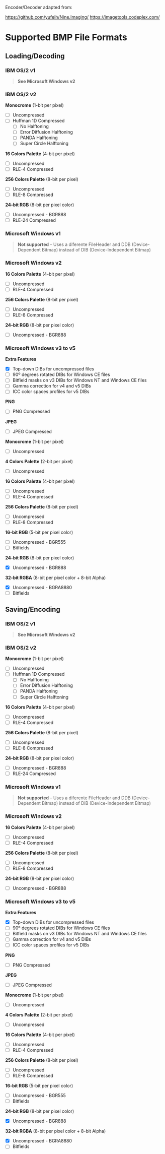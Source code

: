 ﻿Encoder/Decoder adapted from:

https://github.com/yufeih/Nine.Imaging/
https://imagetools.codeplex.com/

# Supported BMP File Formats

## Loading/Decoding

### IBM OS/2 v1

> **See Microsoft Windows v2**

### IBM OS/2 v2

**Monocrome** (1-bit per pixel)

- [ ] Uncompressed
- [ ] Huffman 1D Compressed
  - [ ] No Halftoning
  - [ ] Error Diffusion Halftoning
  - [ ] PANDA Halftoning
  - [ ] Super Circle Halftoning

**16 Colors Palette** (4-bit per pixel)

- [ ] Uncompressed
- [ ] RLE-4 Compressed

**256 Colors Palette** (8-bit per pixel)

- [ ] Uncompressed
- [ ] RLE-8 Compressed

**24-bit RGB** (8-bit per pixel color)

- [ ] Uncompressed - BGR888
- [ ] RLE-24 Compressed

### Microsoft Windows v1

>**Not supported** - Uses a diferente FileHeader and DDB (Device-Dependent Bitmap) instead of DIB (Device-Independent Bitmap)

### Microsoft Windows v2

**16 Colors Palette** (4-bit per pixel)

- [ ] Uncompressed
- [ ] RLE-4 Compressed

**256 Colors Palette** (8-bit per pixel)

- [ ] Uncompressed
- [ ] RLE-8 Compressed

**24-bit RGB** (8-bit per pixel color)

- [ ] Uncompressed - BGR888

### Microsoft Windows v3 to v5

**Extra Features**

- [X] Top-down DIBs for uncompressed files
- [ ] 90º degrees rotated DIBs for Windows CE files
- [ ] Bitfield masks on v3 DIBs for Windows NT and Windows CE files
- [ ] Gamma correction for v4 and v5 DIBs
- [ ] ICC color spaces profiles for v5 DIBs

**PNG**

- [ ] PNG Compressed

**JPEG**

- [ ] JPEG Compressed

**Monocrome** (1-bit per pixel)

- [ ] Uncompressed

**4 Colors Palette** (2-bit per pixel)

- [ ] Uncompressed

**16 Colors Palette** (4-bit per pixel)

- [ ] Uncompressed
- [ ] RLE-4 Compressed

**256 Colors Palette** (8-bit per pixel)

- [ ] Uncompressed
- [ ] RLE-8 Compressed

**16-bit RGB** (5-bit per pixel color)

- [ ] Uncompressed - BGR555
- [ ] Bitfields

**24-bit RGB** (8-bit per pixel color)

- [X] Uncompressed - BGR888

**32-bit RGBA** (8-bit per pixel color + 8-bit Alpha)

- [X] Uncompressed - BGRA8880
- [ ] Bitfields

## Saving/Encoding

### IBM OS/2 v1

> **See Microsoft Windows v2**

### IBM OS/2 v2

**Monocrome** (1-bit per pixel)

- [ ] Uncompressed
- [ ] Huffman 1D Compressed
  - [ ] No Halftoning
  - [ ] Error Diffusion Halftoning
  - [ ] PANDA Halftoning
  - [ ] Super Circle Halftoning

**16 Colors Palette** (4-bit per pixel)

- [ ] Uncompressed
- [ ] RLE-4 Compressed

**256 Colors Palette** (8-bit per pixel)

- [ ] Uncompressed
- [ ] RLE-8 Compressed

**24-bit RGB** (8-bit per pixel color)

- [ ] Uncompressed - BGR888
- [ ] RLE-24 Compressed

### Microsoft Windows v1

>**Not supported** - Uses a diferente FileHeader and DDB (Device-Dependent Bitmap) instead of DIB (Device-Independent Bitmap)

### Microsoft Windows v2

**16 Colors Palette** (4-bit per pixel)

- [ ] Uncompressed
- [ ] RLE-4 Compressed

**256 Colors Palette** (8-bit per pixel)

- [ ] Uncompressed
- [ ] RLE-8 Compressed

**24-bit RGB** (8-bit per pixel color)

- [ ] Uncompressed - BGR888

### Microsoft Windows v3 to v5

**Extra Features**

- [X] Top-down DIBs for uncompressed files
- [ ] 90º degrees rotated DIBs for Windows CE files
- [ ] Bitfield masks on v3 DIBs for Windows NT and Windows CE files
- [ ] Gamma correction for v4 and v5 DIBs
- [ ] ICC color spaces profiles for v5 DIBs

**PNG**

- [ ] PNG Compressed

**JPEG**

- [ ] JPEG Compressed

**Monocrome** (1-bit per pixel)

- [ ] Uncompressed

**4 Colors Palette** (2-bit per pixel)

- [ ] Uncompressed

**16 Colors Palette** (4-bit per pixel)

- [ ] Uncompressed
- [ ] RLE-4 Compressed

**256 Colors Palette** (8-bit per pixel)

- [ ] Uncompressed
- [ ] RLE-8 Compressed

**16-bit RGB** (5-bit per pixel color)

- [ ] Uncompressed - BGR555
- [ ] Bitfields

**24-bit RGB** (8-bit per pixel color)

- [X] Uncompressed - BGR888

**32-bit RGBA** (8-bit per pixel color + 8-bit Alpha)

- [X] Uncompressed - BGRA8880
- [ ] Bitfields
